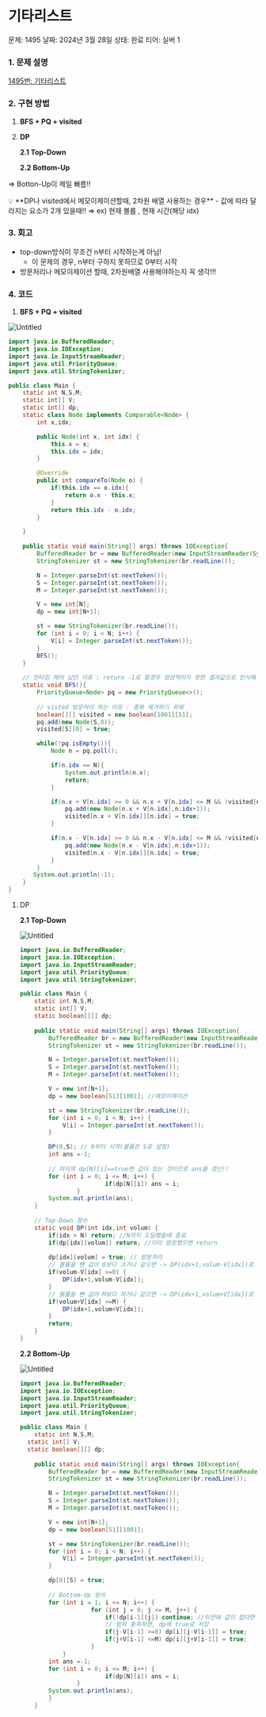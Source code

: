 # 기타리스트

문제: 1495
날짜: 2024년 3월 28일
상태: 완료
티어: 실버 1

### 1. 문제 설명

[1495번: 기타리스트](https://www.acmicpc.net/problem/1495)

### 2. 구현 방법

1. **BFS + PQ + visited**
2. **DP**

   **2.1 Top-Down**

   **2.2 Bottom-Up**


⇒ Botton-Up이 제일 빠름!!

<aside>
💡 **DP나 visited에서 메모이제이션할때, 2차원 배열 사용하는 경우**
- 값에 따라 달라지는 요소가 2개 있을때!!
⇒ ex) 현재 볼륨 , 현재 시간(해당 idx)

</aside>

### 3. 회고

- top-down방식이 무조건 n부터 시작하는게 아님!
    - 이 문제의 경우, n부터 구하지 못하므로 0부터 시작
- 방문처리나 메모이제이션 할때, 2차원배열 사용해야하는지 꼭 생각!!!

### 4. 코드

1. **BFS + PQ + visited**

![Untitled](%E1%84%80%E1%85%B5%E1%84%90%E1%85%A1%E1%84%85%E1%85%B5%E1%84%89%E1%85%B3%E1%84%90%E1%85%B3%20ebe9f25cdbe54c7ba73747a772dc5eea/Untitled.png)

```java
import java.io.BufferedReader;
import java.io.IOException;
import java.io.InputStreamReader;
import java.util.PriorityQueue;
import java.util.StringTokenizer;

public class Main {
	static int N,S,M;
    static int[] V;
    static int[] dp;
    static class Node implements Comparable<Node> {
        int x,idx;

        public Node(int x, int idx) {
            this.x = x;
            this.idx = idx;
        }

        @Override
        public int compareTo(Node o) {
            if(this.idx == o.idx){
            	return o.x - this.x;
            }
            return this.idx - o.idx;
        }

    }
    
	public static void main(String[] args) throws IOException{
		BufferedReader br = new BufferedReader(new InputStreamReader(System.in));
        StringTokenizer st = new StringTokenizer(br.readLine());

        N = Integer.parseInt(st.nextToken());
        S = Integer.parseInt(st.nextToken());
        M = Integer.parseInt(st.nextToken());

        V = new int[N];
        dp = new int[N+1];

        st = new StringTokenizer(br.readLine());
        for (int i = 0; i < N; i++) {
            V[i] = Integer.parseInt(st.nextToken());
        }
        BFS();
	}
	
	// 런타임 에러 났던 이유 : return -1로 할경우 정상적이지 못한 결과값으로 인식해 런타임 에러날 수 있음
	static void BFS(){
        PriorityQueue<Node> pq = new PriorityQueue<>();
        
        // visted 방문처리 하는 이유 : 중복 제거하기 위해
        boolean[][] visited = new boolean[1001][51];
        pq.add(new Node(S,0));
        visited[S][0] = true;

        while(!pq.isEmpty()){
            Node n = pq.poll();

            if(n.idx == N){
                System.out.println(n.x);
                return;
            }

            if(n.x + V[n.idx] >= 0 && n.x + V[n.idx] <= M && !visited[n.x + V[n.idx]][n.idx]) {
                pq.add(new Node(n.x + V[n.idx],n.idx+1));
                visited[n.x + V[n.idx]][n.idx] = true;
            }

            if(n.x - V[n.idx] >= 0 && n.x - V[n.idx] <= M && !visited[n.x - V[n.idx]][n.idx]){
                pq.add(new Node(n.x - V[n.idx],n.idx+1));
                visited[n.x - V[n.idx]][n.idx] = true;
            }
        }
       System.out.println(-1);
    }
}
```

1. DP

   **2.1 Top-Down**

   ![Untitled](%E1%84%80%E1%85%B5%E1%84%90%E1%85%A1%E1%84%85%E1%85%B5%E1%84%89%E1%85%B3%E1%84%90%E1%85%B3%20ebe9f25cdbe54c7ba73747a772dc5eea/Untitled%201.png)

    ```java
    import java.io.BufferedReader;
    import java.io.IOException;
    import java.io.InputStreamReader;
    import java.util.PriorityQueue;
    import java.util.StringTokenizer;
    
    public class Main {
    	static int N,S,M;
        static int[] V;
        static boolean[][] dp;
        
    	public static void main(String[] args) throws IOException{
    		BufferedReader br = new BufferedReader(new InputStreamReader(System.in));
            StringTokenizer st = new StringTokenizer(br.readLine());
    
            N = Integer.parseInt(st.nextToken());
            S = Integer.parseInt(st.nextToken());
            M = Integer.parseInt(st.nextToken());
    
            V = new int[N+1];
            dp = new boolean[51][1001]; //메모이제이션
    
            st = new StringTokenizer(br.readLine());
            for (int i = 0; i < N; i++) {
                V[i] = Integer.parseInt(st.nextToken());
            }
    
            DP(0,S); // 0부터 시작(볼륨은 S로 설정)
            int ans =-1;
            
            // 마지막 dp[N][i]==true면 값이 있는 것이므로 ans를 갱신!!
            for (int i = 0; i <= M; i++) {
    						if(dp[N][i]) ans = i;
    				}
            System.out.println(ans);
    	}
    	
    	// Top-Down 함수
    	static void DP(int idx,int volum) {
    		if(idx > N) return; //N까지 도달했을때 종료
    		if(dp[idx][volum]) return; //이미 방문했으면 return
    		
    		dp[idx][volum] = true; // 방문처리
    		// 볼륨을 뺀 값이 0보다 크거나 같으면 -> DP(idx+1,volum-V[idx])로 재귀
    		if(volum-V[idx] >=0) {
    			DP(idx+1,volum-V[idx]);
    		}
    		// 볼륨을 뺀 값이 M보다 작거나 같으면 -> DP(idx+1,volum+V[idx])로 재귀
    		if(volum+V[idx] <=M) {
    			DP(idx+1,volum+V[idx]);
    		}
    		return;
    	}
    }
    ```

   **2.2 Bottom-Up**

   ![Untitled](%E1%84%80%E1%85%B5%E1%84%90%E1%85%A1%E1%84%85%E1%85%B5%E1%84%89%E1%85%B3%E1%84%90%E1%85%B3%20ebe9f25cdbe54c7ba73747a772dc5eea/Untitled%202.png)

    ```java
    import java.io.BufferedReader;
    import java.io.IOException;
    import java.io.InputStreamReader;
    import java.util.PriorityQueue;
    import java.util.StringTokenizer;
    
    public class Main {
    	static int N,S,M;
      static int[] V;
      static boolean[][] dp;
        
    	public static void main(String[] args) throws IOException{
    		BufferedReader br = new BufferedReader(new InputStreamReader(System.in));
            StringTokenizer st = new StringTokenizer(br.readLine());
    
            N = Integer.parseInt(st.nextToken());
            S = Integer.parseInt(st.nextToken());
            M = Integer.parseInt(st.nextToken());
    
            V = new int[N+1];
            dp = new boolean[51][1001];
    
            st = new StringTokenizer(br.readLine());
            for (int i = 0; i < N; i++) {
                V[i] = Integer.parseInt(st.nextToken());
            }
    
            dp[0][S] = true;
            
            // Bottom-Up 방식
            for (int i = 1; i <= N; i++) {
    					for (int j = 0; j <= M; j++) {
    						if(!dp[i-1][j]) continue; //이전에 값이 없다면 그냥 넘기기
    						// 범위 충족하면, dp에 true로 저장
    						if(j-V[i-1] >=0) dp[i][j-V[i-1]] = true;
    						if(j+V[i-1] <=M) dp[i][j+V[i-1]] = true;
    					}
    			}
            int ans =-1;
            for (int i = 0; i <= M; i++) {
    						if(dp[N][i]) ans = i;
    				}
            System.out.println(ans);
    		}
    	}
    
    ```